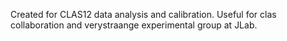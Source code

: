 Created for CLAS12 data analysis and calibration. Useful for clas collaboration and verystraange experimental group at JLab.
